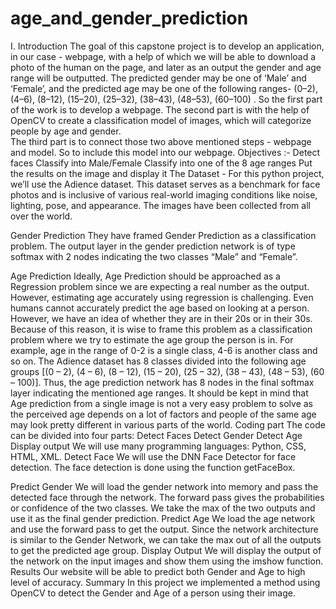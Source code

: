 # age_and_gender_prediction



I. Introduction 
The goal of this capstone project is to develop an application, in our case - webpage, with a help of which we will be able to download a photo of the human on the page, and later as an output the gender and age range will be outputted. The predicted gender may be one of ‘Male’ and ‘Female’, and the predicted age may be one of the following ranges- (0–2), (4–6), (8–12), (15–20), (25–32), (38–43), (48–53), (60–100) .
So the first part of the work is to develop a webpage. 
The second part is with the help of OpenCV to create a classification model of images, which will categorize people by age and gender.  
The third part is to connect those two above mentioned steps - webpage and model. So to include this model into our webpage.
Objectives :-
Detect faces
Classify into Male/Female
Classify into one of the 8 age ranges
Put the results on the image and display it
The Dataset -
For this python project, we’ll use the Adience dataset. This dataset serves as a benchmark for face photos and is inclusive of various real-world imaging conditions like noise, lighting, pose, and appearance. The images have been collected from all over the world.
 
Gender Prediction
They have framed Gender Prediction as a classification problem. The output layer in the gender prediction network is of type softmax with 2 nodes indicating the two classes “Male” and “Female”.
 

Age Prediction
Ideally, Age Prediction should be approached as a Regression problem since we are expecting a real number as the output. However, estimating age accurately using regression is challenging. Even humans cannot accurately predict the age based on looking at a person. However, we have an idea of whether they are in their 20s or in their 30s. Because of this reason, it is wise to frame this problem as a classification problem where we try to estimate the age group the person is in. For example, age in the range of 0-2 is a single class, 4-6 is another class and so on.
The Adience dataset has 8 classes divided into the following age groups [(0 – 2), (4 – 6), (8 – 12), (15 – 20), (25 – 32), (38 – 43), (48 – 53), (60 – 100)]. Thus, the age prediction network has 8 nodes in the final softmax layer indicating the mentioned age ranges.
It should be kept in mind that Age prediction from a single image is not a very easy problem to solve as the perceived age depends on a lot of factors and people of the same age may look pretty different in various parts of the world. 
Coding part
The code can be divided into four parts:
Detect Faces
Detect Gender
Detect Age
Display output
We will use many programming languages: Python, CSS, HTML, XML. 
Detect Face
We will use the DNN Face Detector for face detection. The face detection is done using the function getFaceBox. 
 
Predict Gender
We will load the gender network into memory and pass the detected face through the network. The forward pass gives the probabilities or confidence of the two classes. We take the max of the two outputs and use it as the final gender prediction.
Predict Age
We load the age network and use the forward pass to get the output. Since the network architecture is similar to the Gender Network, we can take the max out of all the outputs to get the predicted age group.
Display Output
We will display the output of the network on the input images and show them using the imshow function.
Results
Our website will be able to predict both Gender and Age to high level of accuracy. 
Summary 
In this project we implemented a method using OpenCV to detect the Gender and Age of a person using their image. 
